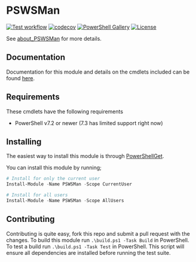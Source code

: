 # PSWSMan

[![Test workflow](https://github.com/jborean93/PSWSMan/workflows/Test%20PSWSMan/badge.svg)](https://github.com/jborean93/PSWSMan/actions/workflows/ci.yml)
[![codecov](https://codecov.io/gh/jborean93/PSWSMan/branch/main/graph/badge.svg?token=b51IOhpLfQ)](https://codecov.io/gh/jborean93/PSWSMan)
[![PowerShell Gallery](https://img.shields.io/powershellgallery/dt/PSWSMan.svg)](https://www.powershellgallery.com/packages/PSWSMan)
[![License](https://img.shields.io/badge/license-MIT-blue.svg)](https://github.com/jborean93/PSWSMan/blob/main/LICENSE)

See [about_PSWSMan](docs/en-US/about_PSWSMan.md) for more details.

## Documentation

Documentation for this module and details on the cmdlets included can be found [here](docs/en-US/PSWSMan.md).

## Requirements

These cmdlets have the following requirements

* PowerShell v7.2 or newer (7.3 has limited support right now)

## Installing

The easiest way to install this module is through
[PowerShellGet](https://docs.microsoft.com/en-us/powershell/gallery/overview).

You can install this module by running;

```powershell
# Install for only the current user
Install-Module -Name PSWSMan -Scope CurrentUser

# Install for all users
Install-Module -Name PSWSMan -Scope AllUsers
```

## Contributing

Contributing is quite easy, fork this repo and submit a pull request with the changes.
To build this module run `.\build.ps1 -Task Build` in PowerShell.
To test a build run `.\build.ps1 -Task Test` in PowerShell.
This script will ensure all dependencies are installed before running the test suite.
